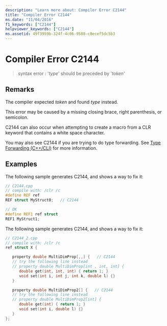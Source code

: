 ```yaml
---
description: "Learn more about: Compiler Error C2144"
title: "Compiler Error C2144"
ms.date: "11/04/2016"
f1_keywords: ["C2144"]
helpviewer_keywords: ["C2144"]
ms.assetid: 49f3959b-324f-4c06-9588-c0ecef5dc5b3
---
```

# Compiler Error C2144

> syntax error : '*type*' should be preceded by '*token*'

## Remarks

The compiler expected *token* and found *type* instead.

This error may be caused by a missing closing brace, right parenthesis, or semicolon.

C2144 can also occur when attempting to create a macro from a CLR keyword that contains a white space character.

You may also see C2144 if you are trying to do type forwarding. See [Type Forwarding (C++/CLI)](../../extensions/type-forwarding-cpp-cli.md) for more information.

## Examples

The following sample generates C2144, and shows a way to fix it:

```cpp
// C2144.cpp
// compile with: /clr /c
#define REF ref
REF struct MyStruct0;   // C2144

// OK
#define REF1 ref struct
REF1 MyStruct1;
```

The following sample generates C2144, and shows a way to fix it:

```cpp
// C2144_2.cpp
// compile with: /clr /c
ref struct X {

   property double MultiDimProp[,,] {   // C2144
   // try the following line instead
   // property double MultiDimProp[int , int, int] {
      double get(int, int, int) { return 1; }
      void set(int i, int j, int k, double l) {}
   }

   property double MultiDimProp2[] {   // C2144
   // try the following line instead
   // property double MultiDimProp2[int] {
      double get(int) { return 1; }
      void set(int i, double l) {}
   }
};
```
